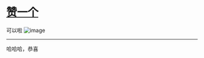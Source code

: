 # [赞一个](https://github.com/yihong0618/gitblog/issues/227)

可以啦
![image](https://user-images.githubusercontent.com/37278360/144552257-1cf1fd3d-dab5-4f63-88bc-27c43971cd24.png)


---

哈哈哈，恭喜